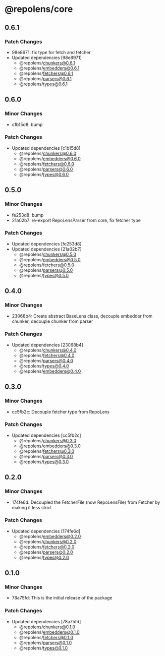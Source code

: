 # @repolens/core

## 0.6.1

### Patch Changes

- 98e8971: fix type for fetch and fetcher
- Updated dependencies [98e8971]
  - @repolens/chunkers@0.6.1
  - @repolens/embedders@0.6.1
  - @repolens/fetchers@0.6.1
  - @repolens/parsers@0.6.1
  - @repolens/types@0.6.1

## 0.6.0

### Minor Changes

- c1b15d8: bump

### Patch Changes

- Updated dependencies [c1b15d8]
  - @repolens/chunkers@0.6.0
  - @repolens/embedders@0.6.0
  - @repolens/fetchers@0.6.0
  - @repolens/parsers@0.6.0
  - @repolens/types@0.6.0

## 0.5.0

### Minor Changes

- fe253d8: bump
- 21a02b7: re-export RepoLensParser from core, fix fetcher type

### Patch Changes

- Updated dependencies [fe253d8]
- Updated dependencies [21a02b7]
  - @repolens/chunkers@0.5.0
  - @repolens/embedders@0.5.0
  - @repolens/fetchers@0.5.0
  - @repolens/parsers@0.5.0
  - @repolens/types@0.5.0

## 0.4.0

### Minor Changes

- 23068b4: Create abstract BaseLens class, decouple embedder from chunker, decouple chunker from parser

### Patch Changes

- Updated dependencies [23068b4]
  - @repolens/chunkers@0.4.0
  - @repolens/fetchers@0.4.0
  - @repolens/parsers@0.4.0
  - @repolens/types@0.4.0
  - @repolens/embedders@0.4.0

## 0.3.0

### Minor Changes

- cc5fb2c: Decouple fetcher type from RepoLens

### Patch Changes

- Updated dependencies [cc5fb2c]
  - @repolens/chunkers@0.3.0
  - @repolens/embedders@0.3.0
  - @repolens/fetchers@0.3.0
  - @repolens/parsers@0.3.0
  - @repolens/types@0.3.0

## 0.2.0

### Minor Changes

- 174fe6d: Decoupled the FetcherFile (now RepoLensFile) from Fetcher by making it less strict

### Patch Changes

- Updated dependencies [174fe6d]
  - @repolens/embedders@0.2.0
  - @repolens/chunkers@0.2.0
  - @repolens/fetchers@0.2.0
  - @repolens/parsers@0.2.0
  - @repolens/types@0.2.0

## 0.1.0

### Minor Changes

- 78a75fd: This is the initial release of the package

### Patch Changes

- Updated dependencies [78a75fd]
  - @repolens/chunkers@0.1.0
  - @repolens/embedders@0.1.0
  - @repolens/fetchers@0.1.0
  - @repolens/parsers@0.1.0
  - @repolens/types@0.1.0
